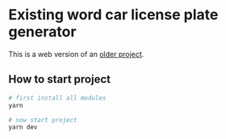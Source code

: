 # Existing word car license plate generator

This is a web version of an [older project](https://github.com/ebolblga/CarPlates).

## How to start project

```bash
# first install all modules
yarn

# now start project
yarn dev
```
